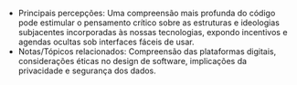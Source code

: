 
- Principais percepções: Uma compreensão mais profunda do código pode estimular o pensamento crítico sobre as estruturas e ideologias subjacentes incorporadas às nossas tecnologias, expondo incentivos e agendas ocultas sob interfaces fáceis de usar.
- Notas/Tópicos relacionados: Compreensão das plataformas digitais, considerações éticas no design de software, implicações da privacidade e segurança dos dados.